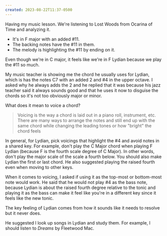 ```yaml
---
created: 2023-08-22T11:37-0500
---
```


Having my music lesson. We're listening to Lost Woods from Ocarina of Time and analyzing it.

- It's in F major with an added #11.
- The backing notes have the #11 in them.
- The melody is highlighting the #11 by ending on it.

Even though we're in C major, it feels like we're in F Lydian because we play the #11 so much.

My music teacher is showing me the chord he usually uses for Lydian, which is has the notes C7 with an added 2 and #4 in the upper octave. I asked why he always adds the 2 and he replied that it was because his jazz teacher said it always sounds good and that he uses it now to disguise the chords so it's not too obviously major or minor.

What does it mean to voice a chord?
> Voicing is the way a chord is laid out in a piano roll, instrument, etc. There are many ways to arrange the notes and still end up with the same chord while changing the leading tones or how "bright" the chord feels

In general, for Lydian, pick voicings that highlight the #4 and avoid notes in a shared key. For example, don't play the C Major chord when playing F Lydian (because F is the fourth scale degree of C Major). In other words, don't play the major scale of the scale a fourth below. You should also make Lydian the first or last chord. He also suggested playing the raised fourth even when moving to other keys.

When it comes to voicing, I asked if using it as the top-most or bottom-most note would work. He said that he would not play #4 as the bass note, because Lydian is about the raised fourth degree relative to the tonic and playing it as the bass can make it feel like you're in a different key since it feels like the new tonic.

The key feeling of Lydian comes from how it sounds like it needs to resolve but it never does.

He suggested I look up songs in Lydian and study them. For example, I should listen to _Dreams_ by Fleetwood Mac.
